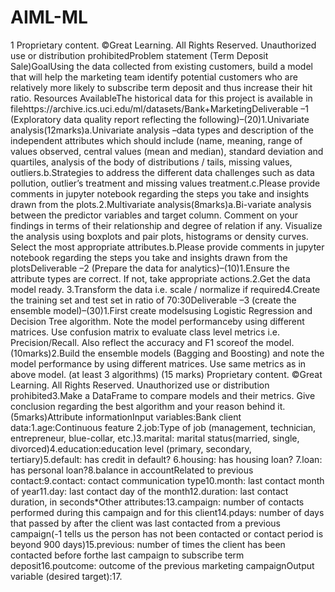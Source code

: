 # AIML-ML

1
Proprietary content. ©Great Learning. All Rights Reserved. Unauthorized use or distribution prohibitedProblem statement (Term Deposit Sale)GoalUsing the data collected from existing customers, build a model that will help the marketing team identify potential customers who are relatively more likely to subscribe term deposit and thus increase their hit ratio. Resources AvailableThe historical data for this project is available in filehttps://archive.ics.uci.edu/ml/datasets/Bank+MarketingDeliverable –1 (Exploratory data quality report reflecting the following)–(20)1.Univariate analysis(12marks)a.Univariate analysis –data types and description of the independent attributes which should include (name, meaning, range of values observed, central values (mean and median), standard deviation and quartiles, analysis of the body of distributions / tails, missing values, outliers.b.Strategies to address the different data challenges such as data pollution, outlier’s treatment and missing values treatment.c.Please provide comments in jupyter notebook regarding the steps you take and insights drawn from the plots.2.Multivariate analysis(8marks)a.Bi-variate analysis between the predictor variables and target column. Comment on your findings in terms of their relationship and degree of relation if any. Visualize the analysis using boxplots and pair plots, histograms or density curves. Select the most appropriate attributes.b.Please provide comments in jupyter notebook regarding the steps you take and insights drawn from the plotsDeliverable –2 (Prepare the data for analytics)–(10)1.Ensure the attribute types are correct. If not, take appropriate actions.2.Get the data model ready. 3.Transform the data i.e. scale / normalize if required4.Create the training set and test set in ratio of 70:30Deliverable –3 (create the ensemble model)–(30)1.First create modelsusing Logistic Regression and Decision Tree algorithm. Note the model performanceby using different matrices. Use confusion matrix to evaluate class level metrics i.e. Precision/Recall. Also reflect the accuracy and F1 scoreof the model. (10marks)2.Build the ensemble models (Bagging and Boosting) and note the model performance by using different matrices. Use same metrics as in above model. (at least 3 algorithms) (15 marks)
Proprietary content. ©Great Learning. All Rights Reserved. Unauthorized use or distribution prohibited3.Make a DataFrame to compare models and their metrics. Give conclusion regarding the best algorithm and your reason behind it. (5marks)Attribute informationInput variables:Bank client data:1.age:Continuous feature 2.job:Type of job (management, technician, entrepreneur, blue-collar, etc.)3.marital: marital status(married, single, divorced)4.education:education level (primary, secondary, tertiary)5.default: has credit in default? 6.housing: has housing loan? 7.loan: has personal loan?8.balance in accountRelated to previous contact:9.contact: contact communication type10.month: last contact month of year11.day: last contact day of the month12.duration: last contact duration, in seconds*Other attributes:13.campaign: number of contacts performed during this campaign and for this client14.pdays: number of days that passed by after the client was last contacted from a previous campaign(-1 tells us the person has not been contacted or contact period is beyond 900 days)15.previous: number of times the client has been contacted before forthe last campaign to subscribe term deposit16.poutcome: outcome of the previous marketing campaignOutput variable (desired target):17.
